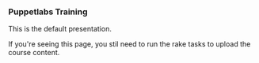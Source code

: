### Puppetlabs Training

This is the default presentation. 

If you're seeing this page, you stil need to run the rake tasks to upload the course content.
